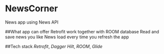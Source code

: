 # NewsCorner
News app using News API

##What app can offer
Retrofit work together with ROOM database
Read and save news you like 
News load every time you refresh the app

##Tech stack
*Retrofit*, *Dagger Hilt*, *ROOM*, *Glide*
